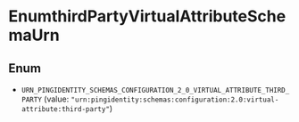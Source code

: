 

# EnumthirdPartyVirtualAttributeSchemaUrn

## Enum


* `URN_PINGIDENTITY_SCHEMAS_CONFIGURATION_2_0_VIRTUAL_ATTRIBUTE_THIRD_PARTY` (value: `"urn:pingidentity:schemas:configuration:2.0:virtual-attribute:third-party"`)



